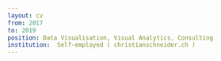 ```yaml
---
layout: cv
from: 2017
to: 2019
position: Data Visualisation, Visual Analytics, Consulting
institution:  Self-employed ( christianschneider.ch )
---
```





